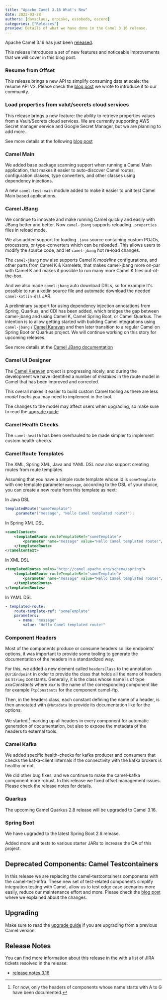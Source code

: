 ```yaml
---
title: "Apache Camel 3.16 What's New"
date: 2022-03-28
authors: [davsclaus, orpiske, essobedo, oscerd]
categories: ["Releases"]
preview: Details of what we have done in the Camel 3.16 release.
---
```


Apache Camel 3.16 has just been [released](/blog/2022/03/RELEASE-3.16.0/).

This release introduces a set of new features and noticeable improvements that we will cover in this blog post.

### Resume from Offset

This release brings a new API to simplify consuming data at scale: the resume API V2. Please check the [blog post](/blog/2022/03/resume-api-v2/) we wrote to introduce it to our community.

### Load properties from valut/secrets cloud services

This release brings a new feature: the ability to retrieve properties values from a Vault/Secrets cloud services.
We are currently supporting AWS Secret manager service and Google Secret Manager, but we are planning to add more.

See more details at the following [blog post](blog/2022/03/secrets-properties-functions/)

### Camel Main

We added base package scanning support when running a Camel Main application, that
makes it easier to auto-discover Camel routes, configuration classes, type converters,
and other classes using dependency injections.

A new `camel-test-main` module added to make it easier to unit test Camel Main based applications.

### Camel JBang

We continue to innovate and make running Camel quickly and easily with JBang better and better.
Now `camel-jbang` supports reloading `.properties` files in reload mode.

We also added support for loading `.java` source containing custom POJOs, processors,
or type-converters which can be reloaded. This allows users to modify the source code,
and let `camel-jbang` hot re-load changes.

The `camel-jbang` now also supports Camel K _modeline_ configurations, and other parts
from Camel K & Kamelets, that makes camel-jbang more on-par with Camel K and makes it possible to
run many more Camel K files out-of-the-box.

And we also made `camel-jbang` auto download DSLs, so for example It's possible to run a kotlin
source file and automatic download the needed `camel-kotlin-dsl` JAR.

A preliminary support for using dependency injection annotations from Spring, Quarkus, and CDI
has been added, which bridges the gap between camel-jbang and using Camel K, Camel Spring Boot,
or Camel Quarkus. The intention is to allow getting started with building Camel integrations
using `camel-jbang` / [Camel Karavan](https://github.com/apache/camel-karavan) and then
later transition to a regular Camel on Spring Boot or Quarkus project.
We will continue working on this story for upcoming releases.

See more details at the [Camel JBang documentation](/manual/camel-jbang.html)

### Camel UI Designer

The [Camel Karavan](https://github.com/apache/camel-karavan) project is progressing nicely, and during the development we have identified
a number of _mistakes_ in the route model in Camel that has been improved and corrected.

This overall makes it easier to build custom Camel tooling as there are less _model hacks_ you may need to
implement in the tool.

The changes to the model may affect users when upgrading, so make sure to read the [upgrade guide](/manual/camel-3x-upgrade-guide-3_16.html).

### Camel Health Checks

The `camel-health` has been overhauled to be made simpler to implement custom health-checks.

### Camel Route Templates

The XML, Spring XML, Java and YAML DSL now also support creating routes from route templates.

Assuming that you have a simple route template whose id is `someTemplate` with one template parameter `message`, according to the DSL of your choice, you can create a new route from this template as next:

In Java DSL
```java
templatedRoute("someTemplate")
    .parameter("message", "Hello Camel templated route!");
```

In Spring XML DSL
```xml
<camelContext>
    <templatedRoute routeTemplateRef="someTemplate">
        <parameter name="message" value="Hello Camel templated route!"/>
    </templatedRoute>
</camelContext>
```

In XML DSL
```xml
<templatedRoutes xmlns="http://camel.apache.org/schema/spring">
    <templatedRoute routeTemplateRef="someTemplate">
        <parameter name="message" value="Hello Camel templated route!"/>
    </templatedRoute>
</templatedRoutes>
```

In YAML DSL
```yaml
- templated-route:
    route-template-ref: "someTemplate"
    parameters:
      - name: "message"
        value: "Hello Camel templated route!"
```

### Component Headers

Most of the components produce or consume headers so like endpoints' options, it was important to provide some tooling to generate the documentation of the headers in a standardized way. 

For this, we added a new element called `headersClass` to the annotation `@UriEndpoint` in order to provide the class that holds all the name of headers as `String` constants. Generally, it is the class whose name is of type *xxxConstants* where *xxx* is the name of the corresponding component like for example `FtpConstants` for the component camel-ftp.

Then, in the headers class, each constant defining the name of a header, is then annotated with `@Metadata` to provide its documentation like for the options. 

We started [^1] marking up all headers in every component for automatic generation of documentation, but also to expose the metadata of the headers to external tools.

[^1]: For now, only the headers of components whose name starts with A to G have been documented.

### Camel Kafka

We added specific health-checks for kafka producer and consumers that checks the kafka-client
internals if the connectivity with the kafka brokers is healthy or not.

We did other bug fixes, and we continue to make the camel-kafka component more robust. In this release we fixed offset management issues. Please check the release notes for details.

### Quarkus

The upcoming Camel Quarkus 2.8 release will be upgraded to Camel 3.16. 

### Spring Boot

We have upgraded to the latest Spring Boot 2.6 release.

Added more unit tests to various starter JARs to increase the QA of this project.

## Deprecated Components: Camel Testcontainers

In this release we are replacing the camel-testcontainers components with the camel-test-infra. These new set of test-related components simplify integration testing with Camel, allow us to test edge case scenarios more easily, reduce our maintenance effort and more. Please check the [blog post](/blog/2022/02/camel-test-infra/) where we explained about the changes.

## Upgrading

Make sure to read the [upgrade guide](/manual/camel-3x-upgrade-guide-3_16.html) if you are upgrading from a previous Camel version.

## Release Notes

You can find more information about this release in the with a list of JIRA tickets resolved in the release: 

- [release notes 3.16](/releases/release-3.16.0/)

